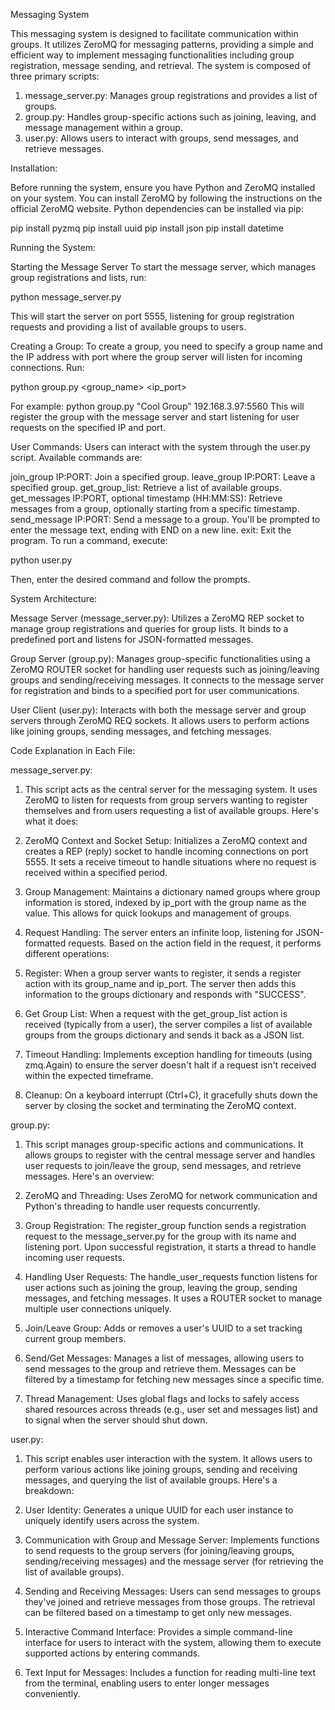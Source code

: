 Messaging System

This messaging system is designed to facilitate communication within groups. It utilizes ZeroMQ for messaging patterns, providing a simple and efficient way to implement messaging functionalities including group registration, message sending, and retrieval. The system is composed of three primary scripts:
1)  message_server.py: Manages group registrations and provides a list of groups.
2)  group.py: Handles group-specific actions such as joining, leaving, and message management within a group.
3)  user.py: Allows users to interact with groups, send messages, and retrieve messages.

Installation:

Before running the system, ensure you have Python and ZeroMQ installed on your system. You can install ZeroMQ by following the instructions on the official ZeroMQ website. Python dependencies can be installed via pip:

pip install pyzmq
pip install uuid
pip install json
pip install datetime

Running the System:

Starting the Message Server
To start the message server, which manages group registrations and lists, run:

python message_server.py

This will start the server on port 5555, listening for group registration requests and providing a list of available groups to users.

Creating a Group:
To create a group, you need to specify a group name and the IP address with port where the group server will listen for incoming connections. Run:

python group.py <group_name> <ip_port>

For example: python group.py "Cool Group" 192.168.3.97:5560
This will register the group with the message server and start listening for user requests on the specified IP and port.

User Commands:
Users can interact with the system through the user.py script. Available commands are:

join_group IP:PORT: Join a specified group.
leave_group IP:PORT: Leave a specified group.
get_group_list: Retrieve a list of available groups.
get_messages IP:PORT, optional timestamp (HH:MM:SS): Retrieve messages from a group, optionally starting from a specific timestamp.
send_message IP:PORT: Send a message to a group. You'll be prompted to enter the message text, ending with END on a new line.
exit: Exit the program.
To run a command, execute:

python user.py

Then, enter the desired command and follow the prompts.

System Architecture:

Message Server (message_server.py): Utilizes a ZeroMQ REP socket to manage group registrations and queries for group lists. It binds to a predefined port and listens for JSON-formatted messages.

Group Server (group.py): Manages group-specific functionalities using a ZeroMQ ROUTER socket for handling user requests such as joining/leaving groups and sending/receiving messages. It connects to the message server for registration and binds to a specified port for user communications.

User Client (user.py): Interacts with both the message server and group servers through ZeroMQ REQ sockets. It allows users to perform actions like joining groups, sending messages, and fetching messages.

Code Explanation in Each File:

message_server.py:

1)  This script acts as the central server for the messaging system. It uses ZeroMQ to listen for requests from group servers wanting to register themselves and from users requesting a list of available groups. Here's what it does:

2)  ZeroMQ Context and Socket Setup: Initializes a ZeroMQ context and creates a REP (reply) socket to handle incoming connections on port 5555. It sets a receive timeout to handle situations where no request is received within a specified period.

3)  Group Management: Maintains a dictionary named groups where group information is stored, indexed by ip_port with the group name as the value. This allows for quick lookups and management of groups.

4)  Request Handling: The server enters an infinite loop, listening for JSON-formatted requests. Based on the action field in the request, it performs different operations:

5)  Register: When a group server wants to register, it sends a register action with its group_name and ip_port. The server then adds this information to the groups dictionary and responds with "SUCCESS".

6)  Get Group List: When a request with the get_group_list action is received (typically from a user), the server compiles a list of available groups from the groups dictionary and sends it back as a JSON list.

7)  Timeout Handling: Implements exception handling for timeouts (using zmq.Again) to ensure the server doesn't halt if a request isn't received within the expected timeframe.

8)  Cleanup: On a keyboard interrupt (Ctrl+C), it gracefully shuts down the server by closing the socket and terminating the ZeroMQ context.

group.py:

1)  This script manages group-specific actions and communications. It allows groups to register with the central message server and handles user requests to join/leave the group, send messages, and retrieve messages. Here's an overview:

2)  ZeroMQ and Threading: Uses ZeroMQ for network communication and Python's threading to handle user requests concurrently.

3)  Group Registration: The register_group function sends a registration request to the message_server.py for the group with its name and listening port. Upon successful registration, it starts a thread to handle incoming user requests.

4)  Handling User Requests: The handle_user_requests function listens for user actions such as joining the group, leaving the group, sending messages, and fetching messages. It uses a ROUTER socket to manage multiple user connections uniquely.

5)  Join/Leave Group: Adds or removes a user's UUID to a set tracking current group members.

6)  Send/Get Messages: Manages a list of messages, allowing users to send messages to the group and retrieve them. Messages can be filtered by a timestamp for fetching new messages since a specific time.

7)  Thread Management: Uses global flags and locks to safely access shared resources across threads (e.g., user set and messages list) and to signal when the server should shut down.

user.py:

1)  This script enables user interaction with the system. It allows users to perform various actions like joining groups, sending and receiving messages, and querying the list of available groups. Here's a breakdown:

2)  User Identity: Generates a unique UUID for each user instance to uniquely identify users across the system.

3)  Communication with Group and Message Server: Implements functions to send requests to the group servers (for joining/leaving groups, sending/receiving messages) and the message server (for retrieving the list of available groups).

4)  Sending and Receiving Messages: Users can send messages to groups they've joined and retrieve messages from those groups. The retrieval can be filtered based on a timestamp to get only new messages.

5)  Interactive Command Interface: Provides a simple command-line interface for users to interact with the system, allowing them to execute supported actions by entering commands.

6)  Text Input for Messages: Includes a function for reading multi-line text from the terminal, enabling users to enter longer messages conveniently.